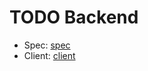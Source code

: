 # TODO Backend
  - Spec: [spec](https://todobackend.com/specs/index.html?http://localhost:8080)
  - Client: [client](https://todobackend.com/client/index.html?http://localhost:8080)
